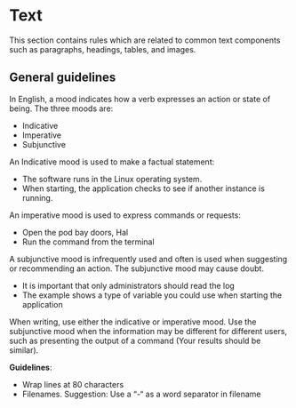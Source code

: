 # Text 

This section contains rules which are related to common text components such as paragraphs, headings, tables, and images.

## General guidelines

In English, a mood indicates how a verb expresses an action or state of being. The three moods are:

* Indicative
* Imperative
* Subjunctive

An Indicative mood is used to make a factual statement:

* The software runs in the Linux operating system.
* When starting, the application checks to see if another instance is running.

An imperative mood is used to express commands or requests:

* Open the pod bay doors, Hal
* Run the command from the terminal

A subjunctive mood is infrequently used and often is used when suggesting or recommending an action. The subjunctive mood may cause doubt.

* It is important that only administrators should read the log
* The example shows a type of variable you could use when starting the application

When writing, use either the indicative or imperative mood. Use the subjunctive mood when the information may be different for different users, such as presenting the output of a command (Your results should be similar).

**Guidelines**:

* Wrap lines at 80 characters
* Filenames. Suggestion: Use a “-“ as a word separator in filename

